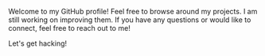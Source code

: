 Welcome to my GitHub profile! Feel free to browse around my projects. I am still working on improving them. If you have any questions or would like to connect, feel free to reach out to me! 

Let's get hacking! 
